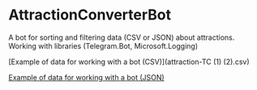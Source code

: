 # AttractionConverterBot
A bot for sorting and filtering data (CSV or JSON) about attractions. Working with libraries (Telegram.Bot, Microsoft.Logging)

[Example of data for working with a bot (CSV)](attraction-TC (1) (2).csv)

[Example of data for working with a bot (JSON)](attraction-TC(example).json)
